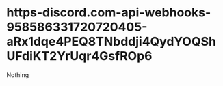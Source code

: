 # https-discord.com-api-webhooks-958586331720720405-aRx1dqe4PEQ8TNbddji4QydYOQShUFdiKT2YrUqr4GsfROp6
Nothing
